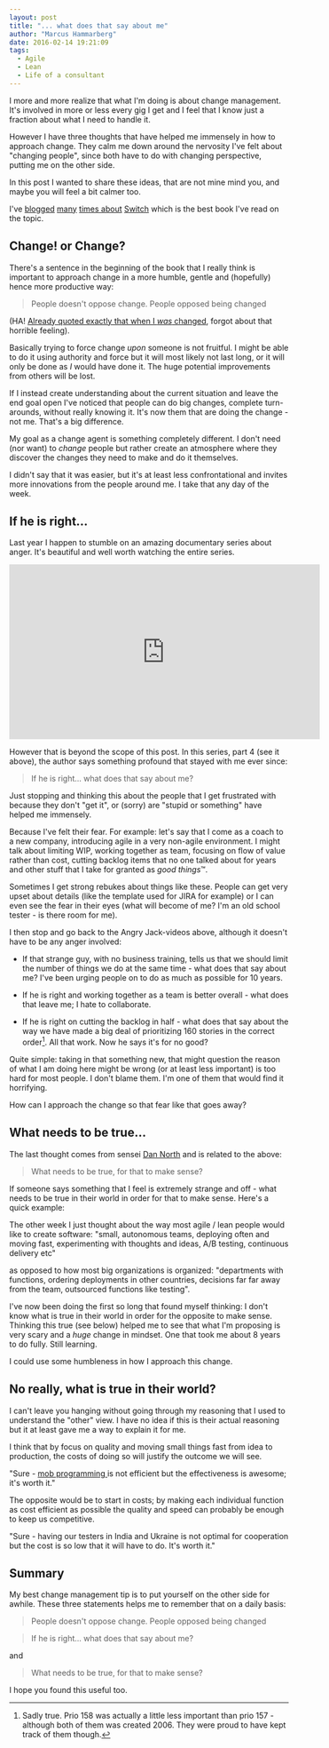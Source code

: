 ```yaml
---
layout: post
title: "... what does that say about me"
author: "Marcus Hammarberg"
date: 2016-02-14 19:21:09
tags:
  - Agile
  - Lean
  - Life of a consultant
---
```


I more and more realize that what I'm doing is about change management. It's involved in more or less every gig I get and I feel that I know just a fraction about what I need to handle it.

However I have three thoughts that have helped me immensely in how to approach change. They calm me down around the nervosity I've felt about "changing people", since both have to do with changing perspective, putting me on the other side.

In this post I wanted to share these ideas, that are not mine mind you, and maybe you will feel a bit calmer too.

<!-- excerpt-end -->

I've [blogged](http://www.marcusoft.net/2012/09/applying-switch-framework-to-meetings.html) [many](http://www.marcusoft.net/2012/09/applying-switch-framework-to-meetings_6992.html) [times about](http://www.marcusoft.net/2015/10/changes-reasons-or-the-opposite.html) [Switch](http://heathbrothers.com/books/switch/) which is the best book I've read on the topic.

## Change! or Change?

There's a sentence in the beginning of the book that I really think is important to approach change in a more humble, gentle and (hopefully) hence more productive way:

<blockquote>People doesn't oppose change. People opposed being changed</blockquote>

(HA! [Already quoted exactly that when I _was_ changed](http://www.marcusoft.net/2015/10/changes-reasons-or-the-opposite.html), forgot about that horrible feeling).

Basically trying to force change _upon_ someone is not fruitful. I might be able to do it using authority and force but it will most likely not last long, or it will only be done as _I_ would have done it. The huge potential improvements from others will be lost.

If I instead create understanding about the current situation and leave the end goal open I've noticed that people can do big changes, complete turn-arounds, without really knowing it. It's now them that are doing the change - not me. That's a big difference.

My goal as a change agent is something completely different. I don't need (nor want) to _change_ people but rather create an atmosphere where they discover the changes they need to make and do it themselves.

I didn't say that it was easier, but it's at least less confrontational and invites more innovations from the people around me. I take that any day of the week.

## If he is right...

Last year I happen to stumble on an amazing documentary series about anger. It's beautiful and well worth watching the entire series.

<iframe width="560" height="315" src="https://www.youtube.com/embed/c6TrKkkVEhs?list=PLJA_jUddXvY62dhVThbeegLPpvQlR4CjF" frameborder="0" allowfullscreen></iframe>

However that is beyond the scope of this post. In this series, part 4 (see it above), the author says something profound that stayed with me ever since:

<blockquote>If he is right... what does that say about me?</blockquote>

Just stopping and thinking this about the people that I get frustrated with because they don't "get it", or (sorry) are "stupid or something" have helped me immensely.

Because I've felt their fear. For example: let's say that I come as a coach to a new company, introducing agile in a very non-agile environment. I might talk about limiting WIP, working together as team, focusing on flow of value rather than cost, cutting backlog items that no one talked about for years and other stuff that I take for granted as _good things_&trade;.

Sometimes I get strong rebukes about things like these. People can get very upset about details (like the template used for JIRA for example) or I can even see the fear in their eyes (what will become of me? I'm an old school tester - is there room for me).

I then stop and go back to the Angry Jack-videos above, although it doesn't have to be any anger involved:

- If that strange guy, with no business training, tells us that we should limit the number of things we do at the same time - what does that say about me? I've been urging people on to do as much as possible for 10 years.

- If he is right and working together as a team is better overall - what does that leave me; I hate to collaborate.

- If he is right on cutting the backlog in half - what does that say about the way we have made a big deal of prioritizing 160 stories in the correct order[^1]. All that work. Now he says it's for no good?

Quite simple: taking in that something new, that might question the reason of what I am doing here might be wrong (or at least less important) is too hard for most people. I don't blame them. I'm one of them that would find it horrifying.

How can I approach the change so that fear like that goes away?

## What needs to be true...

The last thought comes from sensei [Dan North](http://dannorth.net/) and is related to the above:

<blockquote>What needs to be true, for that to make sense?</blockquote>

If someone says something that I feel is extremely strange and off - what needs to be true in their world in order for that to make sense. Here's a quick example:

The other week I just thought about the way most agile / lean people would like to create software: "small, autonomous teams, deploying often and moving fast, experimenting with thoughts and ideas, A/B testing, continuous delivery etc"

as opposed to how most big organizations is organized: "departments with functions, ordering deployments in other countries, decisions far far away from the team, outsourced functions like testing".

I've now been doing the first so long that found myself thinking: I don't know what is true in their world in order for the opposite to make sense. Thinking this true (see below) helped me to see that what I'm proposing is very scary and a _huge_ change in mindset. One that took me about 8 years to do fully. Still learning.

I could use some humbleness in how I approach this change.

## No really, what is true in their world?

I can't leave you hanging without going through my reasoning that I used to understand the "other" view. I have no idea if this is their actual reasoning but it at least gave me a way to explain it for me.

I think that by focus on quality and moving small things fast from idea to production, the costs of doing so will justify the outcome we will see.

"Sure - [mob programming ](http://codebetter.com/marcushammarberg/2013/08/06/mob-programming/)is not efficient but the effectiveness is awesome; it's worth it."

The opposite would be to start in costs; by making each individual function as cost efficient as possible the quality and speed can probably be enough to keep us competitive.

"Sure - having our testers in India and Ukraine is not optimal for cooperation but the cost is so low that it will have to do. It's worth it."

## Summary

My best change management tip is to put yourself on the other side for awhile. These three statements helps me to remember that on a daily basis:

<blockquote>People doesn't oppose change. People opposed being changed</blockquote>

<blockquote>If he is right... what does that say about me?</blockquote>

and

<blockquote>What needs to be true, for that to make sense?</blockquote>

I hope you found this useful too.

[^1]: Sadly true. Prio 158 was actually a little less important than prio 157 - although both of them was created 2006. They were proud to have kept track of them though.

